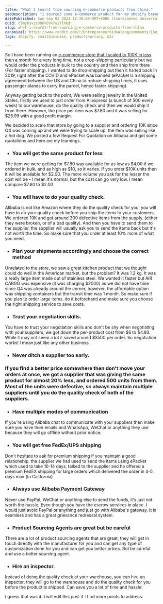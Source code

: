 ```yaml
---
title: "What I learnt from sourcing e-commerce products from China."
seoDescription: "I sourced some e-commerce product for my shopify based e-commerce products and here is what I learnt from dealing with the suppliers. You should too!"
datePublished: Sun Sep 03 2023 18:30:00 GMT+0000 (Coordinated Universal Time)
cuid: clmyhsv1z000k09k7ai7lhkdr
slug: what-i-learnt-from-sourcing-e-commerce-products-from-china
canonical: https://www.reddit.com/r/EntrepreneurRideAlong/comments/16ojwsx/what_i_learnt_from_sourcing_ecommerce_products/
tags: shopify, smallbusiness, productsourcing, d2c

---
```


So I have been running an [e-commerce store that I scaled to 100K in less than a month](https://nikhil.pro/how-we-made-100k-in-less-than-a-month-using-facebook-ads) for a very long time, not a drop-shipping particularly but we would order the products in bulk to the country and then ship from there (For faster shipping). I wanted to do drop-shipping but then it halted back in 2019, right after the COVID and ePacket was banned (ePacket is a shipping agreement between the US and China to reduce shipping times, it uses passenger planes to carry the parcel, hence faster shipping).

Anyway getting back to the point, We were selling jewelry in the United States, firstly we used to just order from Aliexpress (a bunch of 500 every week) to our warehouse, do the quality check and then we would ship it from there. However, the price per item was $7.80 and it was selling for $25.99 with a good profit margin.

We decided to scale that store by going to a supplier and ordering 10K since Q4 was coming up and we were trying to scale up, the item was selling like a hot dog. We posted a few Request For Quotation on Alibaba and got some quotations and here are my learnings.

* ### **You will get the same product for less**
    

The item we were getting for $7.80 was available for as low as $4.00 if we ordered in bulk, and as high as $10, so it varies. If you order $10K units then it will be available for $2.00. The more volume you ask for the lesser the cost will be - I mean it's normal, but the cost can go very low. I mean compare $7.80 to $2.00

* ### **You will have to do your quality check.**
    

Alibaba is not like Amazon where they do the quality check for you, you will have to do your quality check before you ship the items to your customers. We ordered 10K and got around 300 defective items from the supply. (either they were broken, or of a bad quality). And then you have to send them to the supplier, the supplier will usually ask you to send the items back but it's not worth the time. So make sure that you order at least 10% more of what you need.

* ### **Plan your shipments accordingly and choose the correct method**
    

Unrelated to the store, we saw a great kitchen product that we thought could do well in the American market, but the problem? It was 1.2 kg. It was a really large item made out of stainless steel. We wanted it faster but AIR CARGO was expensive (it was charging $2000) as we did not have time since Q4 was already around the corner, however, the affordable option was shipping containers but the transit time was 1 month. So make sure if you plan to order large items, do it beforehand and make sure you choose the right shipping service to save costs.

* ### **Trust your negotiation skills.**
    

You have to trust your negotiation skills and don't be shy when negotiating with your suppliers, we got down the per-product cost from $6 to $4.80. While it may not seem a lot it saved around $3500 per order. So negotiation works! I mean just like any other business.

* ### **Never ditch a supplier too early.**
    

### If you find a better price somewhere then don't move your orders at once, we got a supplier that was giving the same product for almost 20% less, and ordered 500 units from them. Most of the units were defective, so always maintain multiple suppliers until you do the quality check of both of the suppliers.

* ### **Have multiple modes of communication**
    

If you're using Alibaba chat to communicate with your suppliers then make sure you have their emails and WhatsApp, WeChat or anything they use because they will go offline without prior notice.

* ### **You will get free FedEx/UPS shipping**
    

Don't hesitate to ask for premium shipping if you maintain a good relationship, the supplier we had used to send the items using ePacket which used to take 10-14 days, talked to the supplier and he offered a premium FedEX shipping for large orders which delivered the order in 4-5 days max (to California)

* ### **Always use Alibaba Payment Gateway**
    

Never use PayPal, WeChat or anything else to send the funds, it's just not worth the hassle. Even though you have the escrow services in place. I would just avoid PayPal or anything and just go with Alibaba's gateway. It is seamless and has a great grievance redressal system.

* ### **Product Sourcing Agents are great but be careful**
    

There are a lot of product sourcing agents that are great, they will get in touch directly with the manufacturer for you and can get any type of customization done for you and can get you better prices. But be careful and use a better sourcing agent.

* ### Hire an inspector.
    

Instead of doing the quality check at your warehouse, you can hire an inspector, they will go to the warehouse and do the quality check for you before the product is shipped. Can save you a lot of time and hassle!

I guess that was it. I will edit this post if I find more points to address.